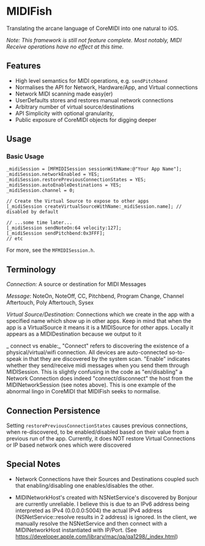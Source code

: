 # MIDIFish

Translating the arcane language of CoreMIDI into one natural to iOS.

_Note: This framework is still not feature complete. Most notably, MIDI Receive operations have no effect at this time._

## Features ##

* High level semantics for MIDI operations, e.g. `sendPitchbend`
* Normalises the API for Network, Hardware/App, and Virtual connections  
* Network MIDI scanning made easy(er)
* UserDefaults stores and restores manual network connections
* Arbitrary number of virtual source/destinations
* API Simplicity with optional granularity,
* Public exposure of CoreMIDI objects for digging deeper


## Usage ##

### Basic Usage ###

````
_midiSession = [MFMIDISession sessionWithName:@"Your App Name"];
_midiSession.networkEnabled = YES;
_midiSession.restorePreviousConnectionStates = YES;
_midiSession.autoEnableDestinations = YES;
_midiSession.channel = 0;
        
// Create the Virtual Source to expose to other apps
[_midiSession createVirtualSourceWithName:_midiSession.name]; // disabled by default

// ...some time later...
[_midiSession sendNoteOn:64 velocity:127];
[_midiSession sendPitchbend:0x3FFF];
// etc

````

For more, see the `MFMIDISession.h`.


## Terminology ##

_Connection:_ A source or destination for MIDI Messages

_Message_: NoteOn, NoteOff, CC, Pitchbend, Program Change, Channel Aftertouch, Poly Aftertouch, Sysex

_Virtual Source/Destination_: Connections which we create in the app with a specified name which show up in other apps. Keep in mind that when the app is a VirtualSource it means it is a MIDISource for *other* apps. Locally it appears as a MIDIDestination because we output to it

_ connect vs enable:_ "Connect" refers to discovering the existence of a physical/virtual/wifi connection. All devices are auto-connected so-to-speak in that they are discovered by the system scan. "Enable" indicates whether they send/receive midi messages when you send them through MIDISession. This is slightly confusing in the code as "en/disabling" a Network Connection does indeed "connect/disconnect" the host from the MIDINetworkSession (see notes above). This is one example of the abnormal lingo in CoreMIDI that MIDIFish seeks to normalise.

## Connection Persistence ##

Setting `restorePreviousConnectionStates` causes previous connections, when re-discovered, to be enabled/disabled based on their value from a previous run of the app. Currently, it does NOT restore Virtual Connections or IP based network ones which were discovered


## Special Notes ##

- Network Connections have their Sources and Destinations coupled such that enabling/disabling one enables/disables the other. 

- MIDINetworkHost's created with NSNetService's discovered by Bonjour are currently unreliable. I believe this is due to an IPv6 address being interpreted as IPv4 (0.0.0.0:5004) the actual IPv4 address (NSNetService::resolve results in 2 address) is ignored. In the client, we manually resolve the NSNetService and then connect with a MIDINetworkHost instantiated with IP/Port. (See https://developer.apple.com/library/mac/qa/qa1298/_index.html)

